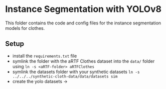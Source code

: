 # Instance Segmentation with YOLOv8

This folder contains the code and config files for the instance segmentation models for clothes.


## Setup
- install the `requirements.txt` file
- symlink the folder with the aRTF Clothes dataset into the  `data/` folder using `ln -s <aRTF-folder> aRTFClothes`
- symlink the datasets folder with your synthetic datasets `ln -s ../../../synthetic-cloth-data/data/datasets sim`
- create the yolo datasets ->